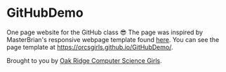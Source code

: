 # GitHubDemo
One page website for the GitHub class 😎 The page was inspired by MasterBrian's responsive webpage template found <a href="https://github.com/MasterBrian99/Responsive-Personal-Website-Template">here</a>. You can see the page template at https://orcsgirls.github.io/GitHubDemo/.

Brought to you by <a href="www.orcsgirls.org">Oak Ridge Computer Science Girls</a>.

